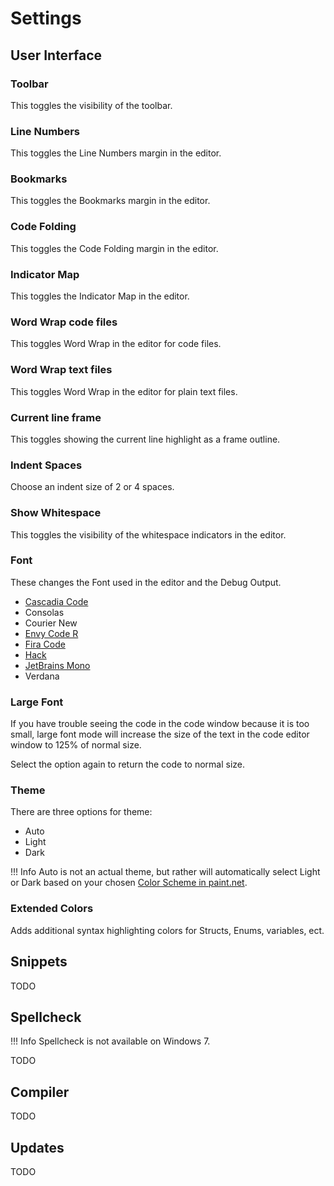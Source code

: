# Settings

## User Interface

### Toolbar

This toggles the visibility of the toolbar.

### Line Numbers

This toggles the Line Numbers margin in the editor.

### Bookmarks

This toggles the Bookmarks margin in the editor.

### Code Folding

This toggles the Code Folding margin in the editor.

### Indicator Map

This toggles the Indicator Map in the editor.

### Word Wrap code files

This toggles Word Wrap in the editor for code files.

### Word Wrap text files

This toggles Word Wrap in the editor for plain text files.

### Current line frame

This toggles showing the current line highlight as a frame outline.

### Indent Spaces

Choose an indent size of 2 or 4 spaces.

### Show Whitespace

This toggles the visibility of the whitespace indicators in the editor.

### Font

These changes the Font used in the editor and the Debug Output.

- [Cascadia Code](https://devblogs.microsoft.com/commandline/cascadia-code/)
- Consolas
- Courier New
- [Envy Code R](https://damieng.com/envy-code-r)
- [Fira Code](https://github.com/tonsky/FiraCode)
- [Hack](https://sourcefoundry.org/hack/)
- [JetBrains Mono](https://www.jetbrains.com/lp/mono/)
- Verdana

### Large Font

If you have trouble seeing the code in the code window because it is too small, large font mode will increase the size of the text in the code editor window to 125% of normal size.

Select the option again to return the code to normal size.

### Theme

There are three options for theme:

- Auto
- Light
- Dark

!!! Info
    Auto is not an actual theme, but rather will automatically select Light or Dark based on your chosen [Color Scheme in paint.net](https://www.getpaint.net/doc/latest/SettingsDialog.html#2).

### Extended Colors

Adds additional syntax highlighting colors for Structs, Enums, variables, ect.

## Snippets

TODO

## Spellcheck

!!! Info
    Spellcheck is not available on Windows 7.

TODO

## Compiler

TODO

## Updates

TODO
